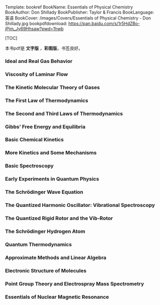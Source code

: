 Template: bookref
BookName: Essentials of Physical Chemistry
BookAuthor: Don Shillady
BookPublisher: Taylor & Francis
BookLanguage: 英语
BookCover: /images/Covers/Essentials of Physical Chemistry - Don Shillady.jpg
bookpdfdownload: https://pan.baidu.com/s/1r5HdZBo-jPjm_Jy69Hhsaw?pwd=1hwb 


[TOC]

本书pdf是 **文字版** ，**彩图版**，书签良好。

### Ideal and Real Gas Behavior

### Viscosity of Laminar Flow

### The Kinetic Molecular Theory of Gases

### The First Law of Thermodynamics

### The Second and Third Laws of Thermodynamics

### Gibbs’ Free Energy and Equilibria

### Basic Chemical Kinetics

### More Kinetics and Some Mechanisms

### Basic Spectroscopy

### Early Experiments in Quantum Physics

### The Schrödinger Wave Equation

### The Quantized Harmonic Oscillator: Vibrational Spectroscopy

### The Quantized Rigid Rotor and the Vib-Rotor

### The Schrödinger Hydrogen Atom

### Quantum Thermodynamics

### Approximate Methods and Linear Algebra

### Electronic Structure of Molecules

### Point Group Theory and Electrospray Mass Spectrometry

### Essentials of Nuclear Magnetic Resonance